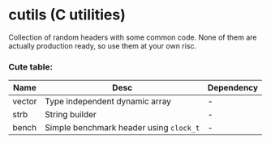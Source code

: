# cutils (C utilities)

Collection of random headers with some common code. None of them are actually production ready, so use them at your own risc.

### Cute table:

| Name | Desc | Dependency |
| ---- | ---- | ---------- |
| vector | Type independent dynamic array | - |
| strb | String builder | - |
| bench | Simple benchmark header using `clock_t` | - |